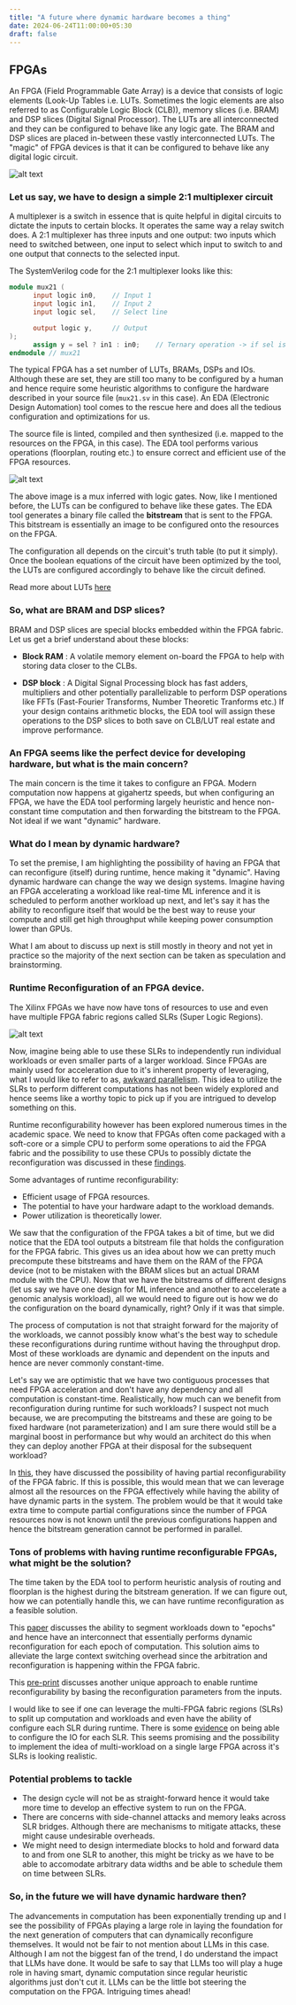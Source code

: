 ```yaml
---
title: "A future where dynamic hardware becomes a thing"
date: 2024-06-24T11:00:00+05:30
draft: false
---
```

## FPGAs

An FPGA (Field Programmable Gate Array) is a device that consists of logic elements (Look-Up Tables i.e. LUTs. Sometimes the logic elements are also referred to as Configurable Logic Block (CLB)), memory slices (i.e. BRAM) and DSP slices (Digital Signal Processor). The LUTs are all interconnected and they can be configured to behave like any logic gate. The BRAM and DSP slices are placed in-between these vastly interconnected LUTs. The "magic" of FPGA devices is that it can be configured to behave like any digital logic circuit.

![alt text](https://miro.medium.com/v2/resize:fit:641/1*F13OAM64_71IFwhfYR7Emg.png "Internal Organization of a typical FPGA fabric")

### Let us say, we have to design a simple 2:1 multiplexer circuit

A multiplexer is a switch in essence that is quite helpful in digital circuits to dictate the inputs to certain blocks. It operates the same way a relay switch does. A 2:1 multiplexer has three inputs and one output: two inputs which need to switched between, one input to select which input to switch to and one output that connects to the selected input.

The SystemVerilog code for the 2:1 multiplexer looks like this:

```verilog
module mux21 (
      input logic in0,    // Input 1
      input logic in1,    // Input 2
      input logic sel,    // Select line

      output logic y,     // Output
);
      assign y = sel ? in1 : in0;    // Ternary operation -> if sel is 1, y = in1 else y = in0
endmodule // mux21
```

The typical FPGA has a set number of LUTs, BRAMs, DSPs and IOs. Although these are set, they are still too many to be configured by a human and hence require some heuristic algorithms to configure the hardware described in your source file (`mux21.sv` in this case). An EDA (Electronic Design Automation) tool comes to the rescue here and does all the tedious configuration and optimizations for us.

The source file is linted, compiled and then synthesized (i.e. mapped to the resources on the FPGA, in this case). The EDA tool performs various operations (floorplan, routing etc.) to ensure correct and efficient use of the FPGA resources.

![alt text](https://encrypted-tbn0.gstatic.com/images?q=tbn:ANd9GcSyode_o_T1jhdOKbtk5vXoxxe6u_luZzGTmg&usqp=CAU "Mux with gates")

The above image is a mux inferred with logic gates. Now, like I mentioned before, the LUTs can be configured to behave like these gates. The EDA tool generates a binary file called the **bitstream** that is sent to the FPGA. This bitstream is essentially an image to be configured onto the resources on the FPGA.

The configuration all depends on the circuit's truth table (to put it simply). Once the boolean equations of the circuit have been optimized by the tool, the LUTs are configured accordingly to behave like the circuit defined.

Read more about LUTs [here](https://electronics.stackexchange.com/questions/169532/what-is-an-lut-in-fpga)

### So, what are BRAM and DSP slices?

BRAM and DSP slices are special blocks embedded within the FPGA fabric. Let us get a brief understand about these blocks:

- **Block RAM** : A volatile memory element on-board the FPGA to help with storing data closer to the CLBs.

- **DSP block** : A Digital Signal Processing block has fast adders, multipliers and other potentially parallelizable to perform DSP operations like FFTs (Fast-Fourier Transforms, Number Theoretic Tranforms etc.) If your design contains arithmetic blocks, the EDA tool will assign these operations to the DSP slices to both save on CLB/LUT real estate and improve performance.

### An FPGA seems like the perfect device for developing hardware, but what is the main concern?

The main concern is the time it takes to configure an FPGA. Modern computation now happens at gigahertz speeds, but when configuring an FPGA, we have the EDA tool performing largely heuristic and hence non-constant time computation and then forwarding the bitstream to the FPGA. Not ideal if we want "dynamic" hardware.

### What do I mean by dynamic hardware?

To set the premise, I am highlighting the possibility of having an FPGA that can reconfigure (itself) during runtime, hence making it "dynamic". Having dynamic hardware can change the way we design systems. Imagine having an FPGA accelerating a workload like real-time ML inference and it is scheduled to perform another workload up next, and let's say it has the ability to reconfigure itself that would be the best way to reuse your compute and still get high throughput while keeping power consumption lower than GPUs.

What I am about to discuss up next is still mostly in theory and not yet in practice so the majority of the next section can be taken as speculation and brainstorming.

### Runtime Reconfiguration of an FPGA device.

The Xilinx FPGAs we have now have tons of resources to use and even have multiple FPGA fabric regions called SLRs (Super Logic Regions). 

![alt text](https://support.xilinx.com/sfc/servlet.shepherd/version/renditionDownload?rendition=THUMB720BY480&versionId=0682E00000KVZGR&operationContext=CHATTER&contentId=05T2E00001HKRq0&page=0 "SLRs on Xilinx FPGAs")

Now, imagine being able to use these SLRs to independently run individual workloads or even smaller parts of a larger workload. Since FPGAs are mainly used for acceleration due to it's inherent property of leveraging, what I would like to refer to as, [awkward parallelism](https://stackoverflow.com/questions/35325175/understanding-the-parallelism-of-fpgas). This idea to utilize the SLRs to perform different computations has not been widely explored and hence seems like a worthy topic to pick up if you are intrigued to develop something on this.

Runtime reconfigurability however has been explored numerous times in the academic space. We need to know that FPGAs often come packaged with a soft-core or a simple CPU to perform some operations to aid the FPGA fabric and the possibility to use these CPUs to possibly dictate the reconfiguration was discussed in these [findings](https://indico.cern.ch/event/78644/attachments/1059010/1510107/dyn_reconf.handouts.pdf).

Some advantages of runtime reconfigurability:

- Efficient usage of FPGA resources.
- The potential to have your hardware adapt to the workload demands.
- Power utilization is theoretically lower.

We saw that the configuration of the FPGA takes a bit of time, but we did notice that the EDA tool outputs a bitstream file that holds the configuration for the FPGA fabric. This gives us an idea about how we can pretty much precompute these bitstreams and have them on the RAM of the FPGA device (not to be mistaken with the BRAM slices but an actual DRAM module with the CPU). Now that we have the bitstreams of different designs (let us say we have one design for ML inference and another to accelerate a genomic analysis workload), all we would need to figure out is how we do the configuration on the board dynamically, right? Only if it was that simple.

The process of computation is not that straight forward for the majority of the workloads, we cannot possibly know what's the best way to schedule these reconfigurations during runtime without having the throughput drop. Most of these workloads are dynamic and dependent on the inputs and hence are never commonly constant-time. 

Let's say we are optimistic that we have two contiguous processes that need FPGA acceleration and don't have any dependency and all computation is constant-time. Realistically, how much can we benefit from reconfiguration during runtime for such workloads? I suspect not much because, we are precomputing the bitstreams and these are going to be fixed hardware (not parameterization) and I am sure there would still be a marginal boost in performance but why would an architect do this when they can deploy another FPGA at their disposal for the subsequent workload?

In [this](https://indico.cern.ch/event/78644/attachments/1059010/1510107/dyn_reconf.handouts.pdf), they have discussed the possibility of having partial reconfigurability of the FPGA fabric. If this is possible, this would mean that we can leverage almost all the resources on the FPGA effectively while having the ability of have dynamic parts in the system. The problem would be that it would take extra time to compute partial configurations since the number of FPGA resources now is not known until the previous configurations happen and hence the bitstream generation cannot be performed in parallel.

### Tons of problems with having runtime reconfigurable FPGAs, what might be the solution?

The time taken by the EDA tool to perform heuristic analysis of routing and floorplan is the highest during the bitstream generation. If we can figure out, how we can potentially handle this, we can have runtime reconfiguration as a feasible solution.

This [paper](https://ieeexplore.ieee.org/document/6387011) discusses the ability to segment workloads down to "epochs" and hence have an interconnect that essentially performs dynamic reconfiguration for each epoch of computation. This solution aims to alleviate the large context switching overhead since the arbitration and reconfiguration is happening within the FPGA fabric.

This [pre-print](https://arxiv.org/pdf/2202.08952) discusses another unique approach to enable runtime reconfigurability by basing the reconfiguration parameters from the inputs.

I would like to see if one can leverage the multi-FPGA fabric regions (SLRs) to split up computation and workloads and even have the ability of configure each SLR during runtime. There is some [evidence](https://www.computer.org/csdl/journal/ca/2022/02/09868126/1G9WqOiQCnm) on being able to configure the IO for each SLR. This seems promising and the possibility to implement the idea of multi-workload on a single large FPGA across it's SLRs is looking realistic.

### Potential problems to tackle

- The design cycle will not be as straight-forward hence it would take more time to develop an effective system to run on the FPGA.
- There are concerns with side-channel attacks and memory leaks across SLR bridges. Although there are mechanisms to mitigate attacks, these might cause undesirable overheads.
- We might need to design intermediate blocks to hold and forward data to and from one SLR to another, this might be tricky as we have to be able to accomodate arbitrary data widths and be able to schedule them on time between SLRs.

### So, in the future we will have dynamic hardware then?

The advancements in computation has been exponentially trending up and I see the possibility of FPGAs playing a large role in laying the foundation for the next generation of computers that can dynamically reconfigure themselves. It would not be fair to not mention about LLMs in this case. Although I am not the biggest fan of the trend, I do understand the impact that LLMs have done. It would be safe to say that LLMs too will play a huge role in having smart, dynamic computation since regular heuristic algorithms just don't cut it. LLMs can be the little bot steering the computation on the FPGA. Intriguing times ahead!

